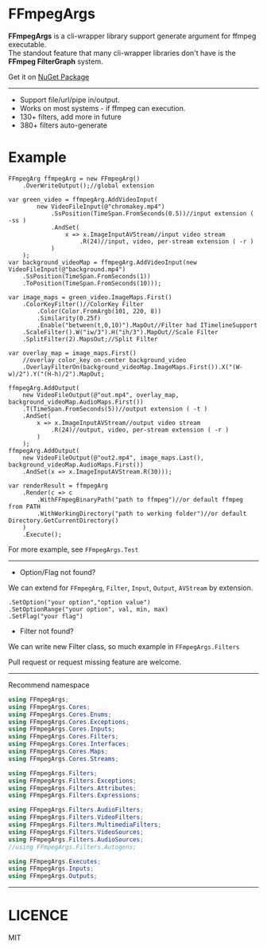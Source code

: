 # FFmpegArgs
**FFmpegArgs** is a cli-wrapper library support generate argument for ffmpeg executable.  
The standout feature that many cli-wrapper libraries don't have is the **FFmpeg FilterGraph** system.

Get it on [NuGet Package](https://www.nuget.org/packages?q=FFmpegArgs)  
________________________________________  
- Support file/url/pipe in/output.
- Works on most systems - if ffmpeg can execution.
- 130+ filters, add more in future 
- 380+ filters auto-generate

# Example
``` Csharp
FFmpegArg ffmpegArg = new FFmpegArg()
    .OverWriteOutput();//global extension

var green_video = ffmpegArg.AddVideoInput(
        new VideoFileInput(@"chromakey.mp4")
            .SsPosition(TimeSpan.FromSeconds(0.5))//input extension ( -ss )
            .AndSet(
                x => x.ImageInputAVStream//input video stream
                    .R(24)//input, video, per-stream extension ( -r )
            )
    );
var background_videoMap = ffmpegArg.AddVideoInput(new VideoFileInput(@"background.mp4")
    .SsPosition(TimeSpan.FromSeconds(1))
    .ToPosition(TimeSpan.FromSeconds(10)));

var image_maps = green_video.ImageMaps.First()
    .ColorKeyFilter()//ColorKey Filter
        .Color(Color.FromArgb(101, 220, 8))
        .Similarity(0.25f)
        .Enable("between(t,0,10)").MapOut//Filter had ITimelineSupport
    .ScaleFilter().W("iw/3").H("ih/3").MapOut//Scale Filter
    .SplitFilter(2).MapsOut;//Split Filter

var overlay_map = image_maps.First()
    //overlay color_key on-center background_video
    .OverlayFilterOn(background_videoMap.ImageMaps.First()).X("(W-w)/2").Y("(H-h)/2").MapOut;

ffmpegArg.AddOutput(
    new VideoFileOutput(@"out.mp4", overlay_map, background_videoMap.AudioMaps.First())
    .T(TimeSpan.FromSeconds(5))//output extension ( -t )
    .AndSet(
        x => x.ImageInputAVStream//output video stream
            .R(24)//output, video, per-stream extension ( -r )
        )
    );
ffmpegArg.AddOutput(
    new VideoFileOutput(@"out2.mp4", image_maps.Last(), background_videoMap.AudioMaps.First())
    .AndSet(x => x.ImageInputAVStream.R(30)));

var renderResult = ffmpegArg
    .Render(c => c
        .WithFFmpegBinaryPath("path to ffmpeg")//or default ffmpeg from PATH
        .WithWorkingDirectory("path to working folder")//or default Directory.GetCurrentDirectory()
    )
    .Execute();
```
For more example, see `FFmpegArgs.Test`  

----------------------------------------
+ Option/Flag not found?  

We can extend for `FFmpegArg`, `Filter`, `Input`, `Output`, `AVStream` by extension.  

`.SetOption("your option","option value")`  
`.SetOptionRange("your option", val, min, max)`  
`.SetFlag("your flag")`  

+ Filter not found?  

We can write new Filter class, so much example in `FFmpegArgs.Filters`  

Pull request or request missing feature are welcome.

----------------------------------------
Recommend namespace 
```csharp
using FFmpegArgs;
using FFmpegArgs.Cores;
using FFmpegArgs.Cores.Enums;
using FFmpegArgs.Cores.Exceptions;
using FFmpegArgs.Cores.Inputs;
using FFmpegArgs.Cores.Filters;
using FFmpegArgs.Cores.Interfaces;
using FFmpegArgs.Cores.Maps;
using FFmpegArgs.Cores.Streams;

using FFmpegArgs.Filters;
using FFmpegArgs.Filters.Exceptions;
using FFmpegArgs.Filters.Attributes;
using FFmpegArgs.Filters.Expressions;

using FFmpegArgs.Filters.AudioFilters;
using FFmpegArgs.Filters.VideoFilters;
using FFmpegArgs.Filters.MultimediaFilters;
using FFmpegArgs.Filters.VideoSources;
using FFmpegArgs.Filters.AudioSources;
//using FFmpegArgs.Filters.Autogens;

using FFmpegArgs.Executes;
using FFmpegArgs.Inputs;
using FFmpegArgs.Outputs;

```
________________________________________

# LICENCE  
MIT

